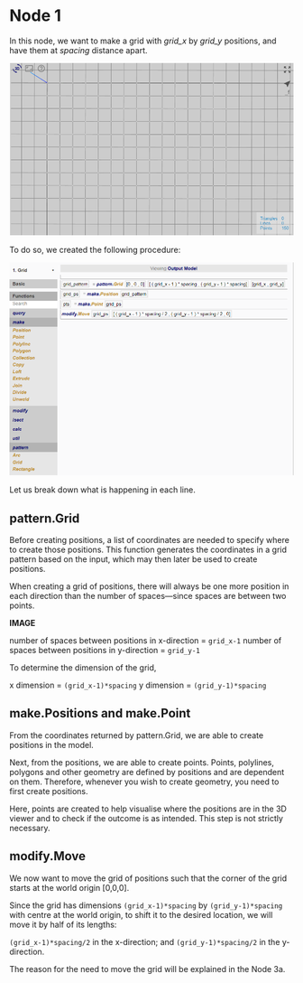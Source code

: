 # Node 1

In this node, we want to make a grid with *grid_x* by *grid_y* positions, and have them at *spacing* distance apart. 

![Result](./imgs/6.2.2-node1-endresult.png)

To do so, we created the following procedure:

![Procedure](./imgs/6.2.2-node1-procedure.png)

Let us break down what is happening in each line. 

## pattern.Grid

Before creating positions, a list of coordinates are needed to specify where to create those positions. This function generates the coordinates in a grid pattern based on the input, which may then later be used to create positions.

When creating a grid of positions, there will always be one more position in each direction than the number of spaces—since spaces are between two points. 

**IMAGE**

number of spaces between positions in x-direction = `grid_x-1`
number of spaces between positions in y-direction = `grid_y-1`

To determine the dimension of the grid, 

x dimension = `(grid_x-1)*spacing`
y dimension = `(grid_y-1)*spacing`

## make.Positions and make.Point

From the coordinates returned by pattern.Grid, we are able to create positions in the model. 

Next, from the positions, we are able to create points. Points, polylines, polygons and other geometry are defined by positions and are dependent on them. Therefore, whenever you wish to create geometry, you need to first create positions. 

Here, points are created to help visualise where the positions are in the 3D viewer and to check if the outcome is as intended. This step is not strictly necessary. 

## modify.Move

We now want to move the grid of positions such that the corner of the grid starts at the world origin [0,0,0]. 

Since the grid has dimensions `(grid_x-1)*spacing` by `(grid_y-1)*spacing` with centre at the world origin, to shift it to the desired location, we will move it by half of its lengths:

`(grid_x-1)*spacing/2` in the x-direction; and
`(grid_y-1)*spacing/2` in the y-direction. 

The reason for the need to move the grid will be explained in the Node 3a. 